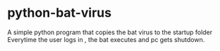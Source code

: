 # python-bat-virus
A simple python program that copies the bat virus to the startup folder
Everytime the user logs in , the bat executes and pc gets shutdown.
